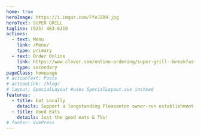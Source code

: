 ```yaml
---
home: true
heroImage: https://i.imgur.com/FfeJZD9.jpg
heroText: SUPER GRILL
tagline: (925) 463-6310
actions:
  - text: Menu
    link: /Menu/
    type: primary
  - text: Order Online
    link: https://www.clover.com/online-ordering/super-grill--breakfast-pleasanton
    type: secondary
pageClass: homepage
# actionText: Posts
# actionLink: /blog/
# layout: SpecialLayout #uses SpecialLayout.vue instead
features:
  - title: Eat Locally
    details: Support a longstanding Pleasanton owner-run establishment 
  - title: Good Eats
    details: Just the good eats & TVs!  
# footer: VuePress 
---
```


<!-- <img src="https://i.imgur.com/yeoIf6H.png" width=50%> -->
<!-- <Home/> -->